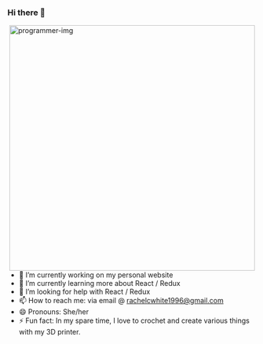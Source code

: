 ### Hi there 👋

<img align="right" alt="programmer-img" src="![undraw_Programmer_re_owql (1)](https://user-images.githubusercontent.com/82971338/148262737-93a1dec1-5f7a-4668-92d7-d0d2de3d5af9.png)" width="500"/>

- 🔭 I’m currently working on my personal website
- 🌱 I’m currently learning more about React / Redux
- 🤔 I’m looking for help with React / Redux
- 📫 How to reach me: via email @ rachelcwhite1996@gmail.com
- 😄 Pronouns: She/her
- ⚡ Fun fact: In my spare time, I love to crochet and create various things with my 3D printer.
